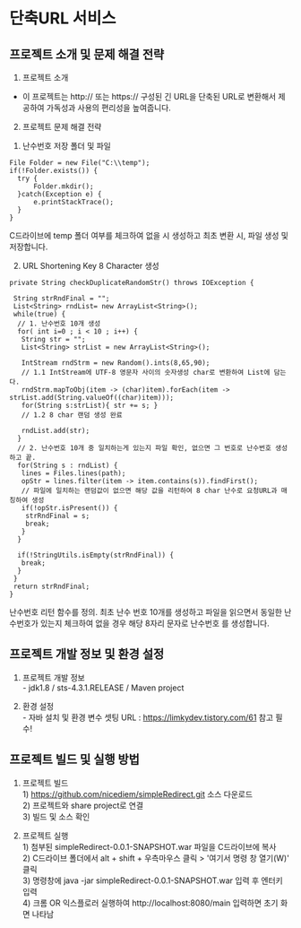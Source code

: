 # 단축URL 서비스
## 프로젝트 소개 및 문제 해결 전략
 1. 프로젝트 소개
  - 이 프로젝트는 http:// 또는 https:// 구성된 긴 URL을 단축된 URL로 변환해서 제공하여 가독성과 사용의 편리성을 높여줍니다.
  
 2. 프로젝트 문제 해결 전략  
  1) 난수번호 저장 폴더 및 파일
  ```
  File Folder = new File("C:\\temp");
  if(!Folder.exists()) {
	try {
		Folder.mkdir();
	}catch(Exception e) {
		e.printStackTrace();
	}
  }
  ```
  C드라이브에 temp 폴더 여부를 체크하여 없을 시 생성하고 최초 변환 시, 파일 생성 및 저장합니다.  
  
  2) URL Shortening Key 8 Character 생성
  ```
  private String checkDuplicateRandomStr() throws IOException {
   
   String strRndFinal = "";
   List<String> rndList= new ArrayList<String>();
   while(true) {
    // 1. 난수번호 10개 생성
    for( int i=0 ; i < 10 ; i++) {
     String str = "";
     List<String> strList = new ArrayList<String>();

     IntStream rndStrm = new Random().ints(8,65,90);
     // 1.1 IntStream에 UTF-8 영문자 사이의 숫자생성 char로 변환하여 List에 담는다.
     rndStrm.mapToObj(item -> (char)item).forEach(item -> strList.add(String.valueOf((char)item)));
     for(String s:strList){ str += s; }
     // 1.2 8 char 랜덤 생성 완료

     rndList.add(str);			
    }
    // 2. 난수번호 10개 중 일치하는게 있는지 파일 확인, 없으면 그 번호로 난수번호 생성하고 끝.
    for(String s : rndList) {
     lines = Files.lines(path);
     opStr = lines.filter(item -> item.contains(s)).findFirst();
     // 파일에 일치하는 랜덤값이 없으면 해당 값을 리턴하여 8 char 난수로 요청URL과 매칭하여 생성
     if(!opStr.isPresent()) {
      strRndFinal = s;
      break;
     }
    }

    if(!StringUtils.isEmpty(strRndFinal)) {
     break;
    }
   }
   return strRndFinal;
  }
  ```
  난수번호 리턴 함수를 정의. 최초 난수 번호 10개를 생성하고 파일을 읽으면서 동일한 난수번호가 있는지 체크하여 없을 경우 해당 8자리 문자로 난수번호
  를 생성합니다.  


## 프로젝트 개발 정보 및 환경 설정
  1. 프로젝트 개발 정보  
    - jdk1.8 / sts-4.3.1.RELEASE / Maven project
    
  2. 환경 설정  
    - 자바 설치 및 환경 변수 셋팅 URL : https://limkydev.tistory.com/61 참고 필수!


## 프로젝트 빌드 및 실행 방법
  1. 프로젝트 빌드  
    1) https://github.com/nicediem/simpleRedirect.git 소스 다운로드  
    2) 프로젝트와 share project로 연결  
    3) 빌드 및 소스 확인  
     
  2. 프로젝트 실행  
    1) 첨부된 simpleRedirect-0.0.1-SNAPSHOT.war 파일을 C드라이브에 복사  
    2) C드라이브 폴더에서 alt + shift + 우측마우스 클릭 > '여기서 명령 창 열기(W)' 클릭  
    3) 명령창에 java -jar simpleRedirect-0.0.1-SNAPSHOT.war 입력 후 엔터키 입력  
    4) 크롬 OR 익스플로러 실행하여 http://localhost:8080/main 입력하면 초기 화면 나타남  
 
